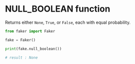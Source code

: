 # **NULL_BOOLEAN** function

Returns either `None`, `True`, or `False`, each with equal probability.

```py
from faker import Faker

fake = Faker()

print(fake.null_boolean())

# result : None
```
